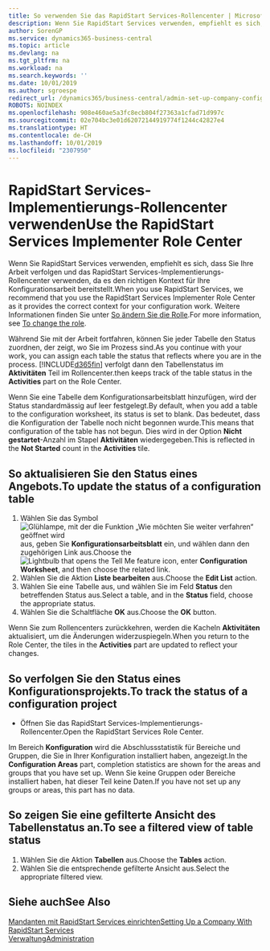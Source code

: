 ```yaml
---
title: So verwenden Sie das RapidStart Services-Rollencenter | Microsoft Docs
description: Wenn Sie RapidStart Services verwenden, empfiehlt es sich, dass Sie Ihre Arbeit verfolgen und das RapidStart Services-Implementierungs-Rollencenter verwenden, da es den richtigen Kontext für Ihre Konfigurationsarbeit bereitstellt.
author: SorenGP
ms.service: dynamics365-business-central
ms.topic: article
ms.devlang: na
ms.tgt_pltfrm: na
ms.workload: na
ms.search.keywords: ''
ms.date: 10/01/2019
ms.author: sgroespe
redirect_url: /dynamics365/business-central/admin-set-up-company-configuration
ROBOTS: NOINDEX
ms.openlocfilehash: 908e460ae5a3fc8ecb804f27363a1cfad71d997c
ms.sourcegitcommit: 02e704bc3e01d62072144919774f1244c42827e4
ms.translationtype: HT
ms.contentlocale: de-CH
ms.lasthandoff: 10/01/2019
ms.locfileid: "2307950"
---
```

# <a name="use-the-rapidstart-services-implementer-role-center"></a><span data-ttu-id="3b99d-103">RapidStart Services-Implementierungs-Rollencenter verwenden</span><span class="sxs-lookup"><span data-stu-id="3b99d-103">Use the RapidStart Services Implementer Role Center</span></span>
<span data-ttu-id="3b99d-104">Wenn Sie RapidStart Services verwenden, empfiehlt es sich, dass Sie Ihre Arbeit verfolgen und das RapidStart Services-Implementierungs-Rollencenter verwenden, da es den richtigen Kontext für Ihre Konfigurationsarbeit bereitstellt.</span><span class="sxs-lookup"><span data-stu-id="3b99d-104">When you use RapidStart Services, we recommend that you use the RapidStart Services Implementer Role Center as it provides the correct context for your configuration work.</span></span> <span data-ttu-id="3b99d-105">Weitere Informationen finden Sie unter [So ändern Sie die Rolle](ui-change-basic-settings.md#to-change-the-role).</span><span class="sxs-lookup"><span data-stu-id="3b99d-105">For more information, see [To change the role](ui-change-basic-settings.md#to-change-the-role).</span></span>

<span data-ttu-id="3b99d-106">Während Sie mit der Arbeit fortfahren, können Sie jeder Tabelle den Status zuordnen, der zeigt, wo Sie im Prozess sind.</span><span class="sxs-lookup"><span data-stu-id="3b99d-106">As you continue with your work, you can assign each table the status that reflects where you are in the process.</span></span> [!INCLUDE[d365fin](includes/d365fin_md.md)] <span data-ttu-id="3b99d-107">verfolgt dann den Tabellenstatus im **Aktivitäten** Teil im Rollencenter.</span><span class="sxs-lookup"><span data-stu-id="3b99d-107">then keeps track of the table status in the **Activities** part on the Role Center.</span></span>  

<span data-ttu-id="3b99d-108">Wenn Sie eine Tabelle dem Konfigurationsarbeitsblatt hinzufügen, wird der Status standardmässig auf leer festgelegt.</span><span class="sxs-lookup"><span data-stu-id="3b99d-108">By default, when you add a table to the configuration worksheet, its status is set to blank.</span></span> <span data-ttu-id="3b99d-109">Das bedeutet, dass die Konfiguration der Tabelle noch nicht begonnen wurde.</span><span class="sxs-lookup"><span data-stu-id="3b99d-109">This means that configuration of the table has not begun.</span></span> <span data-ttu-id="3b99d-110">Dies wird in der Option **Nicht gestartet**-Anzahl im Stapel **Aktivitäten** wiedergegeben.</span><span class="sxs-lookup"><span data-stu-id="3b99d-110">This is reflected in the **Not Started** count in the **Activities** tile.</span></span>  

## <a name="to-update-the-status-of-a-configuration-table"></a><span data-ttu-id="3b99d-111">So aktualisieren Sie den Status eines Angebots.</span><span class="sxs-lookup"><span data-stu-id="3b99d-111">To update the status of a configuration table</span></span>  
1.  <span data-ttu-id="3b99d-112">Wählen Sie das Symbol ![Glühlampe, mit der die Funktion „Wie möchten Sie weiter verfahren“ geöffnet wird](media/ui-search/search_small.png "Wie möchten Sie weiter verfahren?") aus, geben Sie **Konfigurationsarbeitsblatt** ein, und wählen dann den zugehörigen Link aus.</span><span class="sxs-lookup"><span data-stu-id="3b99d-112">Choose the ![Lightbulb that opens the Tell Me feature](media/ui-search/search_small.png "Tell me what you want to do") icon, enter **Configuration Worksheet**, and then choose the related link.</span></span>  
2.  <span data-ttu-id="3b99d-113">Wählen Sie die Aktion **Liste bearbeiten** aus.</span><span class="sxs-lookup"><span data-stu-id="3b99d-113">Choose the **Edit List** action.</span></span>  
3.  <span data-ttu-id="3b99d-114">Wählen Sie eine Tabelle aus, und wählen Sie im Feld **Status** den betreffenden Status aus.</span><span class="sxs-lookup"><span data-stu-id="3b99d-114">Select a table, and in the **Status** field, choose the appropriate status.</span></span>  
4.  <span data-ttu-id="3b99d-115">Wählen Sie die Schaltfläche **OK** aus.</span><span class="sxs-lookup"><span data-stu-id="3b99d-115">Choose the **OK** button.</span></span>  

<span data-ttu-id="3b99d-116">Wenn Sie zum Rollencenters zurückkehren, werden die Kacheln **Aktivitäten** aktualisiert, um die Änderungen widerzuspiegeln.</span><span class="sxs-lookup"><span data-stu-id="3b99d-116">When you return to the Role Center, the tiles in the **Activities** part are updated to reflect your changes.</span></span>  

## <a name="to-track-the-status-of-a-configuration-project"></a><span data-ttu-id="3b99d-117">So verfolgen Sie den Status eines Konfigurationsprojekts.</span><span class="sxs-lookup"><span data-stu-id="3b99d-117">To track the status of a configuration project</span></span>  
- <span data-ttu-id="3b99d-118">Öffnen Sie das RapidStart Services-Implementierungs-Rollencenter.</span><span class="sxs-lookup"><span data-stu-id="3b99d-118">Open the RapidStart Services Role Center.</span></span>  

<span data-ttu-id="3b99d-119">Im Bereich **Konfiguration** wird die Abschlussstatistik für Bereiche und Gruppen, die Sie in Ihrer Konfiguration installiert haben, angezeigt.</span><span class="sxs-lookup"><span data-stu-id="3b99d-119">In the **Configuration Areas** part, completion statistics are shown for the areas and groups that you have set up.</span></span> <span data-ttu-id="3b99d-120">Wenn Sie keine Gruppen oder Bereiche installiert haben, hat dieser Teil keine Daten.</span><span class="sxs-lookup"><span data-stu-id="3b99d-120">If you have not set up any groups or areas, this part has no data.</span></span>  

## <a name="to-see-a-filtered-view-of-table-status"></a><span data-ttu-id="3b99d-121">So zeigen Sie eine gefilterte Ansicht des Tabellenstatus an.</span><span class="sxs-lookup"><span data-stu-id="3b99d-121">To see a filtered view of table status</span></span>  
1. <span data-ttu-id="3b99d-122">Wählen Sie die Aktion **Tabellen** aus.</span><span class="sxs-lookup"><span data-stu-id="3b99d-122">Choose the **Tables** action.</span></span>  
2. <span data-ttu-id="3b99d-123">Wählen Sie die entsprechende gefilterte Ansicht aus.</span><span class="sxs-lookup"><span data-stu-id="3b99d-123">Select the appropriate filtered view.</span></span>  

## <a name="see-also"></a><span data-ttu-id="3b99d-124">Siehe auch</span><span class="sxs-lookup"><span data-stu-id="3b99d-124">See Also</span></span>  
[<span data-ttu-id="3b99d-125">Mandanten mit RapidStart Services einrichten</span><span class="sxs-lookup"><span data-stu-id="3b99d-125">Setting Up a Company With RapidStart Services</span></span>](admin-set-up-a-company-with-rapidstart.md)  
[<span data-ttu-id="3b99d-126">Verwaltung</span><span class="sxs-lookup"><span data-stu-id="3b99d-126">Administration</span></span>](admin-setup-and-administration.md)
